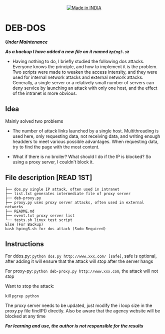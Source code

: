 <p align="center">
<a href="https://punkers.business.site"><img title="Made in INDIA" src="https://img.shields.io/badge/MADE%20IN-INDIA-SCRIPT?colorA=%23ff8100&colorB=%23017e40&colorC=%23ff0000&style=for-the-badge"></a>
</p>

# DEB-DOS
*****Under Maintenance*****

*****As a backup I have added a new file on it named `hping3.sh`*****
* Having nothing to do, I briefly studied the following dos attacks. Everyone knows the principle, and how to implement it is the problem. Two scripts were made to weaken the access intensity, and they were used for internal network attacks and external network attacks. Generally, a single server or a relatively small number of servers can deny service by launching an attack with only one host, and the effect of the intranet is more obvious.

## Idea

Mainly solved two problems
* The number of attack links launched by a single host. Multithreading is used here, only requesting data, not receiving data, and writing enough headders to meet various possible advantages. When requesting data, try to find the page with the most content.

* What if there is no broiler? What should I do if the IP is blocked? So using a proxy server, I couldn't block it.

## File description [READ 1ST]

```
├── dos.py single IP attack, often used in intranet
├── list.txt generates intermediate file of proxy server
├── deb-proxy.py
├── proxy.py uses proxy server attacks, often used in external networks
├── README.md
├── event.txt proxy server list
└── tests.sh linux test script
Else (For Backup)
bash hping3.sh for dos attack (Sudo Required)
```

## Instructions

For ddos.py: `python dos.py http://www.xxx.com/ [safe]`, safe is optional, after adding it will ensure that the attack will stop after the server hangs

For proxy-py: `python deb-proxy.py http://www.xxx.com`, the attack will not stop

Want to stop the attack:

kill `pgrep python`

The proxy server needs to be updated, just modify the i loop size in the proxy.py file findIP() directly. Also be aware that the agency website will be blocked at any time

*****For learning and use, the author is not responsible for the results*****
